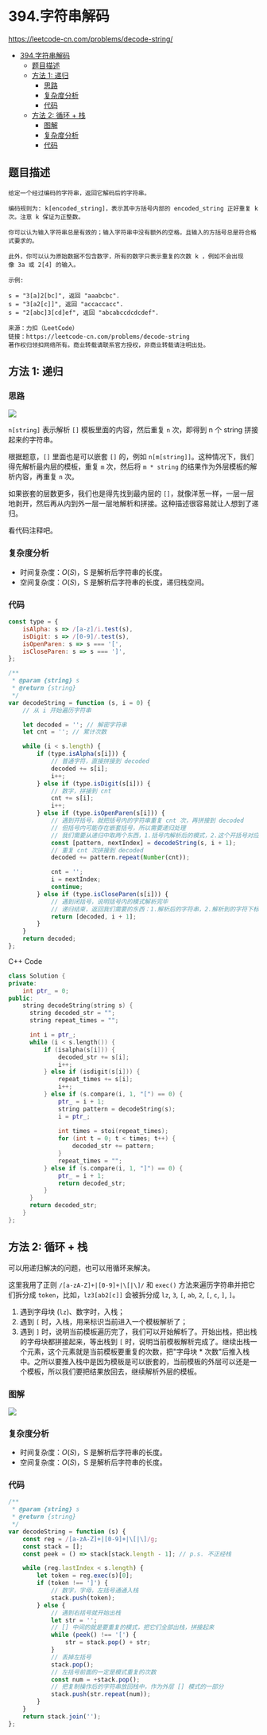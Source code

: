 # 394.字符串解码

https://leetcode-cn.com/problems/decode-string/

- [394.字符串解码](#394字符串解码)
  - [题目描述](#题目描述)
  - [方法 1: 递归](#方法-1-递归)
    - [思路](#思路)
    - [复杂度分析](#复杂度分析)
    - [代码](#代码)
  - [方法 2: 循环 + 栈](#方法-2-循环--栈)
    - [图解](#图解)
    - [复杂度分析](#复杂度分析-1)
    - [代码](#代码-1)

## 题目描述

```
给定一个经过编码的字符串，返回它解码后的字符串。

编码规则为: k[encoded_string]，表示其中方括号内部的 encoded_string 正好重复 k 次。注意 k 保证为正整数。

你可以认为输入字符串总是有效的；输入字符串中没有额外的空格，且输入的方括号总是符合格式要求的。

此外，你可以认为原始数据不包含数字，所有的数字只表示重复的次数 k ，例如不会出现像 3a 或 2[4] 的输入。

示例:

s = "3[a]2[bc]", 返回 "aaabcbc".
s = "3[a2[c]]", 返回 "accaccacc".
s = "2[abc]3[cd]ef", 返回 "abcabccdcdcdef".

来源：力扣（LeetCode）
链接：https://leetcode-cn.com/problems/decode-string
著作权归领扣网络所有。商业转载请联系官方授权，非商业转载请注明出处。
```

## 方法 1: 递归

### 思路

![](https://cdn.jsdelivr.net/gh/suukii/91-days-algorithm/assets/decode_string_tree.png)

`n[string]` 表示解析 `[]` 模板里面的内容，然后重复 `n` 次，即得到 n 个 string 拼接起来的字符串。

根据题意，`[]` 里面也是可以嵌套 `[]` 的，例如 `n[m[string]]`。这种情况下，我们得先解析最内层的模板，重复 `m` 次，然后将 `m * string` 的结果作为外层模板的解析内容，再重复 `n` 次。

如果嵌套的层数更多，我们也是得先找到最内层的 `[]`，就像洋葱一样，一层一层地剥开，然后再从内到外一层一层地解析和拼接。这种描述很容易就让人想到了递归。

看代码注释吧。

### 复杂度分析

-   时间复杂度：$O(S)$，S 是解析后字符串的长度。
-   空间复杂度：$O(S)$，S 是解析后字符串的长度，递归栈空间。

### 代码

```js
const type = {
    isAlpha: s => /[a-z]/i.test(s),
    isDigit: s => /[0-9]/.test(s),
    isOpenParen: s => s === '[',
    isCloseParen: s => s === ']',
};

/**
 * @param {string} s
 * @return {string}
 */
var decodeString = function (s, i = 0) {
    // 从 i 开始遍历字符串

    let decoded = ''; // 解密字符串
    let cnt = ''; // 累计次数

    while (i < s.length) {
        if (type.isAlpha(s[i])) {
            // 普通字符，直接拼接到 decoded
            decoded += s[i];
            i++;
        } else if (type.isDigit(s[i])) {
            // 数字，拼接到 cnt
            cnt += s[i];
            i++;
        } else if (type.isOpenParen(s[i])) {
            // 遇到开括号，就把括号内的字符串重复 cnt 次，再拼接到 decoded
            // 但括号内可能存在嵌套括号，所以需要递归处理
            // 我们需要从递归中取两个东西，1.括号内解析后的模式，2.这个开括号对应的右括号的下标，下次遍历字符串就从这个下标+1开始
            const [pattern, nextIndex] = decodeString(s, i + 1);
            // 重复 cnt 次拼接到 decoded
            decoded += pattern.repeat(Number(cnt));

            cnt = '';
            i = nextIndex;
            continue;
        } else if (type.isCloseParen(s[i])) {
            // 遇到闭括号，说明括号内的模式解析完毕
            // 递归结束，返回我们需要的东西：1.解析后的字符串，2.解析到的字符下标
            return [decoded, i + 1];
        }
    }
    return decoded;
};
```

C++ Code
```cpp
class Solution {
private:
    int ptr_ = 0;
public:
    string decodeString(string s) {
      string decoded_str = "";
      string repeat_times = "";

      int i = ptr_;
      while (i < s.length()) {
          if (isalpha(s[i])) {
              decoded_str += s[i];
              i++;
          } else if (isdigit(s[i])) {
              repeat_times += s[i];
              i++;
          } else if (s.compare(i, 1, "[") == 0) {
              ptr_ = i + 1;
              string pattern = decodeString(s);
              i = ptr_;
  
              int times = stoi(repeat_times);
              for (int t = 0; t < times; t++) {
                  decoded_str += pattern;
              }
              repeat_times = "";
          } else if (s.compare(i, 1, "]") == 0) {
              ptr_ = i + 1;
              return decoded_str;
          }
      }
      return decoded_str;
    }
};
```

## 方法 2: 循环 + 栈

可以用递归解决的问题，也可以用循环来解决。

这里我用了正则 `/[a-zA-Z]+|[0-9]+|\[|\]/` 和 `exec()` 方法来遍历字符串并把它们拆分成 `token`，比如，`lz3[ab2[c]]` 会被拆分成 `lz`, `3`, `[`, `ab`, `2`, `[`, `c`, `]`, `]`。

1. 遇到字母块 (`lz`)、数字时，入栈；
2. 遇到 `[` 时，入栈，用来标识当前进入一个模板解析了；
3. 遇到 `]` 时，说明当前模板遍历完了，我们可以开始解析了。开始出栈，把出栈的字母块都拼接起来，等出栈到 `[` 时，说明当前模板解析完成了。继续出栈一个元素，这个元素就是当前模板要重复的次数，把"字母块 \* 次数"后推入栈中。之所以要推入栈中是因为模板是可以嵌套的，当前模板的外层可以还是一个模板，所以我们要把结果放回去，继续解析外层的模板。

### 图解

![](https://cdn.jsdelivr.net/gh/suukii/91-days-algorithm/assets/decode_string_stack.png)

### 复杂度分析

-   时间复杂度：$O(S)$，S 是解析后字符串的长度。
-   空间复杂度：$O(S)$，S 是解析后字符串的长度。

### 代码

```js
/**
 * @param {string} s
 * @return {string}
 */
var decodeString = function (s) {
    const reg = /[a-zA-Z]+|[0-9]+|\[|\]/g;
    const stack = [];
    const peek = () => stack[stack.length - 1]; // p.s. 不正经栈

    while (reg.lastIndex < s.length) {
        let token = reg.exec(s)[0];
        if (token !== ']') {
            // 数字，字母，左括号通通入栈
            stack.push(token);
        } else {
            // 遇到右括号就开始出栈
            let str = '';
            // [] 中间的就是要重复的模式，把它们全部出栈，拼接起来
            while (peek() !== '[') {
                str = stack.pop() + str;
            }
            // 丢掉左括号
            stack.pop();
            // 左括号前面的一定是模式重复的次数
            const num = +stack.pop();
            // 把复制操作后的字符串放回栈中，作为外层 [] 模式的一部分
            stack.push(str.repeat(num));
        }
    }
    return stack.join('');
};
```
